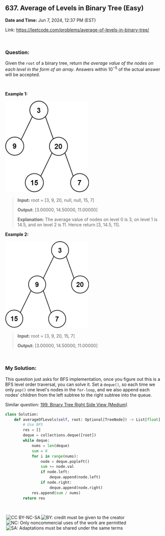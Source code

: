 ## 637. Average of Levels in Binary Tree (Easy)
**Date and Time:** Jun 7, 2024, 12:37 PM (EST)

Link: https://leetcode.com/problems/average-of-levels-in-binary-tree/

<br>

### Question:
Given the `root` of a binary tree, return _the average value of the nodes on each level in the form of an array_. Answers within $10^{-5}$ of the actual answer will be accepted.

<br>

**Example 1:**

<img src="../images/637_1.jpg" alt="drawing" width="270"/>

> **Input:** root = [3, 9, 20, null, null, 15, 7]
> 
> **Output:** [3.00000, 14.50000, 11.00000]
>
> **Explanation:**
> The average value of nodes on level 0 is 3, on level 1 is 14.5, and on level 2 is 11.
Hence return [3, 14.5, 11].

**Example 2:**

<img src="../images/637_2.jpg" alt="drawing" width="270"/>

> **Input:** root = [3, 9, 20, 15, 7]
> 
> **Output:** [3.00000, 14.50000, 11.00000]

<br>

### My Solution:
This question just asks for BFS implementation, once you figure out this is a BFS level order traversal, you can solve it. Set a `deque()`, so each time we only `pop()` one level's nodes in the `for-loop`, and we also append each nodes' children from the left subtree to the right subtree into the queue.

Similar question: [199. Binary Tree Right Side View (Medium)](https://github.com/JC01111/Leetcode_I_Solved/blob/8a25d69afff199d639a4234a512548f97de79dac/199.Binary_Tree_Right_Side_View%20(Medium).md)

```python
class Solution:
    def averageOfLevels(self, root: Optional[TreeNode]) -> List[float]:
        # Use BFS
        res = []
        deque = collections.deque([root])
        while deque:
            nums = len(deque)
            sum = 0
            for i in range(nums):
                node = deque.popleft()
                sum += node.val
                if node.left:
                    deque.append(node.left)
                if node.right:
                    deque.append(node.right)
            res.append(sum / nums)
        return res
```

<br>

<img style="height:22px!important;margin-left:3px;vertical-align:text-bottom;" src="https://mirrors.creativecommons.org/presskit/icons/cc.svg?ref=chooser-v1" alt="CC BY-NC-SA" title="CC BY-NC-SA"><img style="height:22px!important;margin-left:3px;vertical-align:text-bottom;" src="https://mirrors.creativecommons.org/presskit/icons/by.svg?ref=chooser-v1" alt="BY: credit must be given to the creator" title="BY: credit must be given to the creator"><img style="height:22px!important;margin-left:3px;vertical-align:text-bottom;" src="https://mirrors.creativecommons.org/presskit/icons/nc.svg?ref=chooser-v1" alt="NC: Only noncommercial uses of the work are permitted" title="NC: Only noncommercial uses of the work are permitted"><img style="height:22px!important;margin-left:3px;vertical-align:text-bottom;" src="https://mirrors.creativecommons.org/presskit/icons/sa.svg?ref=chooser-v1" alt="SA: Adaptations must be shared under the same terms" title="SA: Adaptations must be shared under the same terms">